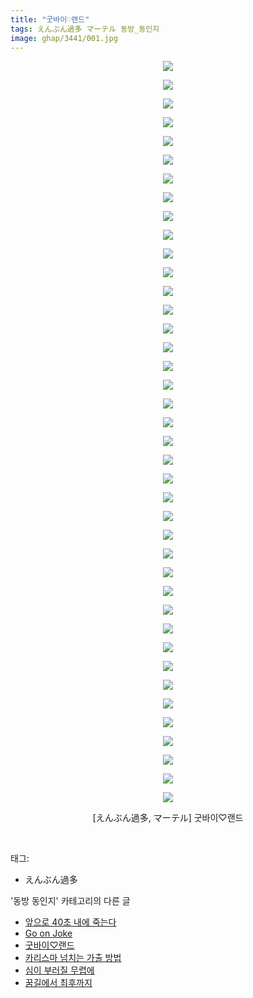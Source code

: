 ```yaml
---
title: "굿바이♡랜드"
tags: えんぶん過多 マーテル 동방_동인지
image: ghap/3441/001.jpg
---
```

<div class="article">
<p style="text-align: center; clear: none; float: none;"><img src="{{ site.nasurl }}/ghap/3441/001.jpg"/></p>
<p style="text-align: center; clear: none; float: none;"><img src="{{ site.nasurl }}/ghap/3441/002.jpg"/></p>
<p style="text-align: center; clear: none; float: none;"><img src="{{ site.nasurl }}/ghap/3441/003.jpg"/></p>
<p style="text-align: center; clear: none; float: none;"><img src="{{ site.nasurl }}/ghap/3441/004.jpg"/></p>
<p style="text-align: center; clear: none; float: none;"><img src="{{ site.nasurl }}/ghap/3441/005.jpg"/></p>
<p style="text-align: center; clear: none; float: none;"><img src="{{ site.nasurl }}/ghap/3441/006.jpg"/></p>
<p style="text-align: center; clear: none; float: none;"><img src="{{ site.nasurl }}/ghap/3441/007.jpg"/></p>
<p style="text-align: center; clear: none; float: none;"><img src="{{ site.nasurl }}/ghap/3441/008.jpg"/></p>
<p style="text-align: center; clear: none; float: none;"><img src="{{ site.nasurl }}/ghap/3441/009.jpg"/></p>
<p style="text-align: center; clear: none; float: none;"><img src="{{ site.nasurl }}/ghap/3441/010.jpg"/></p>
<p style="text-align: center; clear: none; float: none;"><img src="{{ site.nasurl }}/ghap/3441/011.jpg"/></p>
<p style="text-align: center; clear: none; float: none;"><img src="{{ site.nasurl }}/ghap/3441/012.jpg"/></p>
<p style="text-align: center; clear: none; float: none;"><img src="{{ site.nasurl }}/ghap/3441/013.jpg"/></p>
<p style="text-align: center; clear: none; float: none;"><img src="{{ site.nasurl }}/ghap/3441/014.jpg"/></p>
<p style="text-align: center; clear: none; float: none;"><img src="{{ site.nasurl }}/ghap/3441/015.jpg"/></p>
<p style="text-align: center; clear: none; float: none;"><img src="{{ site.nasurl }}/ghap/3441/016.jpg"/></p>
<p style="text-align: center; clear: none; float: none;"><img src="{{ site.nasurl }}/ghap/3441/017.jpg"/></p>
<p style="text-align: center; clear: none; float: none;"><img src="{{ site.nasurl }}/ghap/3441/018.jpg"/></p>
<p style="text-align: center; clear: none; float: none;"><img src="{{ site.nasurl }}/ghap/3441/019.jpg"/></p>
<p style="text-align: center; clear: none; float: none;"><img src="{{ site.nasurl }}/ghap/3441/020.jpg"/></p>
<p style="text-align: center; clear: none; float: none;"><img src="{{ site.nasurl }}/ghap/3441/021.jpg"/></p>
<p style="text-align: center; clear: none; float: none;"><img src="{{ site.nasurl }}/ghap/3441/022.jpg"/></p>
<p style="text-align: center; clear: none; float: none;"><img src="{{ site.nasurl }}/ghap/3441/023.jpg"/></p>
<p style="text-align: center; clear: none; float: none;"><img src="{{ site.nasurl }}/ghap/3441/024.jpg"/></p>
<p style="text-align: center; clear: none; float: none;"><img src="{{ site.nasurl }}/ghap/3441/025.jpg"/></p>
<p style="text-align: center; clear: none; float: none;"><img src="{{ site.nasurl }}/ghap/3441/026.jpg"/></p>
<p style="text-align: center; clear: none; float: none;"><img src="{{ site.nasurl }}/ghap/3441/027.jpg"/></p>
<p style="text-align: center; clear: none; float: none;"><img src="{{ site.nasurl }}/ghap/3441/028.jpg"/></p>
<p style="text-align: center; clear: none; float: none;"><img src="{{ site.nasurl }}/ghap/3441/029.jpg"/></p>
<p style="text-align: center; clear: none; float: none;"><img src="{{ site.nasurl }}/ghap/3441/030.jpg"/></p>
<p style="text-align: center; clear: none; float: none;"><img src="{{ site.nasurl }}/ghap/3441/031.jpg"/></p>
<p style="text-align: center; clear: none; float: none;"><img src="{{ site.nasurl }}/ghap/3441/032.jpg"/></p>
<p style="text-align: center; clear: none; float: none;"><img src="{{ site.nasurl }}/ghap/3441/033.jpg"/></p>
<p style="text-align: center; clear: none; float: none;"><img src="{{ site.nasurl }}/ghap/3441/034.jpg"/></p>
<p style="text-align: center; clear: none; float: none;"><img src="{{ site.nasurl }}/ghap/3441/035.jpg"/></p>
<p style="text-align: center; clear: none; float: none;"><img src="{{ site.nasurl }}/ghap/3441/036.jpg"/></p>
<p style="text-align: center; clear: none; float: none;"><img src="{{ site.nasurl }}/ghap/3441/037.jpg"/></p>
<p style="text-align: center; clear: none; float: none;"><img src="{{ site.nasurl }}/ghap/3441/038.jpg"/></p>
<p style="text-align: center; clear: none; float: none;"><img src="{{ site.nasurl }}/ghap/3441/039.jpg"/></p>
<p style="text-align: center; clear: none; float: none;"><img src="{{ site.nasurl }}/ghap/3441/040.jpg"/></p>
<p style="text-align: center; clear: none; float: none;">[えんぶん過多, マーテル] 굿바이♡랜드</p>
<p><br/></p>
</div><div class="tagTrail">
<p>태그: </p>
<ul>
<li>えんぶん過多</li>
</ul>
</div><div class="another">
<p>'동방 동인지' 카테고리의 다른 글</p>
<ul>
<li><a href="/2017-06-22-ghap_3476">앞으로 40초 내에 죽는다</a></li>
<li><a href="/2017-06-18-ghap_3443">Go on Joke</a></li>
<li><a href="/2017-06-18-ghap_3441">굿바이♡랜드</a></li>
<li><a href="/2017-06-18-ghap_3439">카리스마 넘치는 가출 방법</a></li>
<li><a href="/2017-06-18-ghap_3437">심이 부러질 무렵에</a></li>
<li><a href="/2017-06-18-ghap_3436">꿈길에서 최후까지</a></li>
</ul>
</div><div class="cb_module cb_fluid">
<div class="cb_wrt cb_profile">
</div><!-- commentList close -->
</div>
